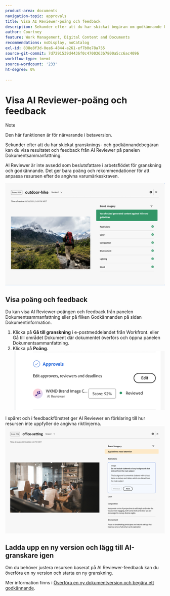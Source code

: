 ```yaml
---
product-area: documents
navigation-topic: approvals
title: Visa AI Reviewer-poäng och feedback
description: Sekunder efter att du har skickat begäran om godkännande kan du visa poängen och feedback från AI Reviewer på panelen Dokumentsammanfattning.
author: Courtney
feature: Work Management, Digital Content and Documents
recommendations: noDisplay, noCatalog
exl-id: 838e8f3d-0ea6-4844-a261-ef7b0e78a755
source-git-commit: 7d7291539d4436f0c4700363b7800a5cc6ac4096
workflow-type: tm+mt
source-wordcount: '233'
ht-degree: 0%

---
```


# Visa AI Reviewer-poäng och feedback

>[!NOTE]
>
>Den här funktionen är för närvarande i betaversion.

Sekunder efter att du har skickat gransknings- och godkännandebegäran kan du visa resultatet och feedback från AI Reviewer på panelen Dokumentsammanfattning.

AI Reviewer är inte avsedd som beslutsfattare i arbetsflödet för granskning och godkännande. Det ger bara poäng och rekommendationer för att anpassa resursen efter de angivna varumärkeskraven.

![AI-granskares feedback](assets/ai-reviewer-feedback.png)

## Visa poäng och feedback

Du kan visa AI Reviewer-poängen och feedback från panelen Dokumentsammanfattning eller på fliken Godkännanden på sidan Dokumentinformation.

1. Klicka på **Gå till granskning** i e-postmeddelandet från Workfront.
eller
Gå till området Dokument där dokumentet överförs och öppna panelen Dokumentsammanfattning.
1. Klicka på **Poäng**.
   ![visa dokumentpoäng](assets/view-score.png)

I spåret och i feedbackfönstret ger AI Reviewer en förklaring till hur resursen inte uppfyller de angivna riktlinjerna.
![AI-granskarens feedback behöver åtgärdas](assets/ai-reviewer-needs-attention.png)

## Ladda upp en ny version och lägg till AI-granskare igen

Om du behöver justera resursen baserat på AI Reviewer-feedback kan du överföra en ny version och starta en ny granskning.

Mer information finns i [Överföra en ny dokumentversion och begära ett godkännande](/help/quicksilver/review-and-approve-work/document-reviews-and-approvals/manage-document-approvals/upload-new-doc-version.md).
